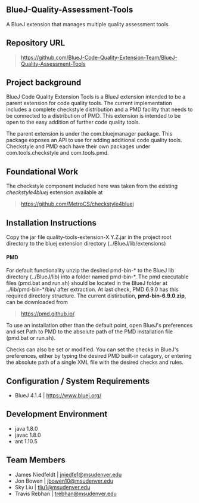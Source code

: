 ## BlueJ-Quality-Assessment-Tools
A BlueJ extension that manages multiple quality assessment tools

## Repository URL
> https://github.com/BlueJ-Code-Quality-Extension-Team/BlueJ-Quality-Assessment-Tools

## Project background
BlueJ Code Quality Extension Tools is a BlueJ extension intended to be a parent extension for code quality tools. The current implementation includes a complete checkstyle distribution and a PMD facility that needs to be connected to a distribution of PMD. This extension is intended to be open to the easy addition of further code quality tools.

The parent extension is under the com.bluejmanager package. This package exposes an API to use for adding additional code quality tools. Checkstyle and PMD each have their own packages under com.tools.checkstyle and com.tools.pmd.


## Foundational Work
The checkstyle component included here was taken from the existing *checkstyle4bluej* extension available at
> https://github.com/MetroCS/checkstyle4bluej

## Installation Instructions

Copy the jar file quality-tools-extension-X.Y.Z.jar in the project root directory to the bluej extension directory (../BlueJ/lib/extensions)

#### PMD
For default functionality unzip the desired pmd-bin-\* to the BlueJ lib directory (../BlueJ/lib) into a folder named pmd-bin-\*. The pmd executable files (pmd.bat and run.sh) should be located in the BlueJ folder at ../lib/pmd-bin-\*/bin/ after extraction. At last check, PMD 6.9.0 has this required directory structure. The current distirbution, **pmd-bin-6.9.0.zip**, can be downloaded from

> https://pmd.github.io/

To use an installation other than the default point, open BlueJ's preferences and set Path to PMD to the absolute path of the PMD installation file (pmd.bat or run.sh). 

Checks can also be set or modified. You can set the checks in BlueJ's preferences, either by typing the desired PMD built-in catagory, or entering the absolute path of a single XML file with the desired checks and rules.

## Configuration / System Requirements
- BlueJ 4.1.4 | https://www.bluej.org/

## Development Environment
- java 1.8.0
- javac 1.8.0
- ant 1.10.5

## Team Members
- James Niedfeldt | jniedfe1@msudenver.edu
- Jon Bowen | jbowen10@msudenver.edu
- Sky Liu | tliu1@msudenver.edu
- Travis Rebhan | trebhan@msudenver.edu
